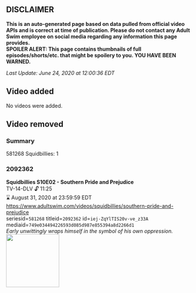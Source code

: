 ## DISCLAIMER
**This is an auto-generated page based on data pulled from official video APIs and is correct at time of publication. Please do not contact any Adult Swim employee on social media regarding any information this page provides.**  
**SPOILER ALERT: This page contains thumbnails of full episodes/shorts/etc. that might be spoilery to you. YOU HAVE BEEN WARNED.**  

_Last Update: June 24, 2020 at 12:00:36 EDT_
## Video added
No videos were added.  
## Video removed
### Summary
581268 Squidbillies: 1  
### 2092362
**Squidbillies S10E02 - Southern Pride and Prejudice**  
TV-14-DLV 🔓 11:25  
⌛ August 31, 2020 at 23:59:59 EDT  
https://www.adultswim.com/videos/squidbillies/southern-pride-and-prejudice  
seriesid=`581268` titleid=`2092362` id=`iej-ZqYlTIS20v-ve_z33A` mediaid=`749e034494226593d085d987e855394a8d2266d1`  
_Early unwittingly wraps himself in the symbol of his own oppression._  
<a href="https://media.cdn.adultswim.com/uploads/20200414/thumbnails/2_204141128552-squidbillies_905_dup-20160714.jpg"><img src="https://media.cdn.adultswim.com/uploads/20200414/thumbnails/2_204141128552-squidbillies_905_dup-20160714.jpg" height="144px" /></a>
